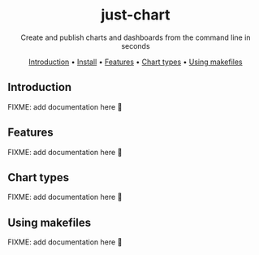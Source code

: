 <h1 align="center">
  just-chart
</h1>

<p align="center">
  Create and publish charts and dashboards from the command line in seconds
</p>

<p align="center">
  <a href="#introduction">Introduction</a> •
  <a href="#install">Install</a>  •
  <a href="#features">Features</a>  •
  <a href="#chart-types">Chart types</a>  •
  <a href="#using-makefiles">Using makefiles</a>
</p>


## Introduction

FIXME: add documentation here 🙂


## Features

FIXME: add documentation here 🙂

## Chart types

FIXME: add documentation here 🙂


## Using makefiles

FIXME: add documentation here 🙂
